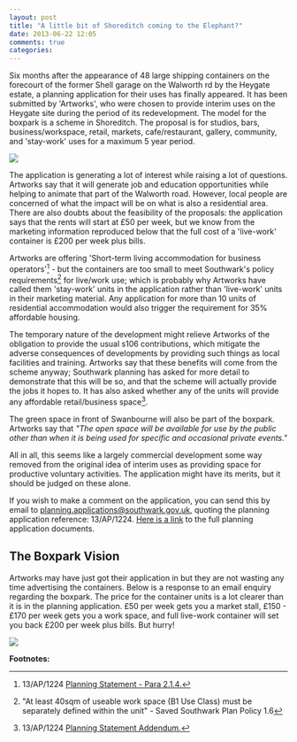 ```yaml
---
layout: post
title: "A little bit of Shoreditch coming to the Elephant?"
date: 2013-06-22 12:05
comments: true
categories: 
---
```

Six months after the appearance of 48 large shipping containers on the forecourt of the former Shell garage on the Walworth rd by the Heygate estate, a planning application for their uses has finally appeared. It has been submitted by 'Artworks', who were chosen to provide interim uses on the Heygate site during the period of its redevelopment. The model for the boxpark is a scheme in Shoreditch. The proposal is for studios, bars, business/workspace, retail, markets, cafe/restaurant, gallery, community, and 'stay-work' uses for a maximum 5 year period.

![](http://www.elephantandcastle.org.uk/files/251.img.jpg?20140331085433)

The application is generating a lot of interest while raising a lot of questions. Artworks say that it will generate job and education opportunities while helping to animate that part of the Walworth road. However, local people are concerned of what the impact will be on what is also a residential area. There are also doubts about the feasibility of the proposals: the application says that the rents will start at £50 per week, but we know from the marketing information reproduced below that the full cost of a 'live-work' container is £200 per week plus bills.


Artworks are offering 'Short-term living accommodation for business operators'[^3] - but the containers are too small to meet Southwark's policy requirements[^1] for live/work use; which is probably why Artworks have called them 'stay-work' units in the application rather than 'live-work' units in their marketing material. Any application for more than 10 units of residential accommodation would also trigger the requirement for 35% affordable housing.


The temporary nature of the development might relieve Artworks of the obligation to provide the usual s106 contributions, which mitigate the adverse consequences of developments by providing such things as local facilities and training. Artworks say that these benefits will come from the scheme anyway; Southwark planning has asked for more detail to demonstrate that this will be so, and that the scheme will actually provide the jobs it hopes to. It has also asked whether any of the units will provide any affordable retail/business space[^2].

The green space in front of Swanbourne will also be part of the boxpark. Artworks say that _"The open space will be available for use by the public other than when it is being used for specific and occasional private events."_ 


All in all, this seems like a largely commercial development some way removed from the original idea of interim uses as providing space for productive voluntary activities. The application might have its merits, but it should be judged on these alone.

If you wish to make a comment on the application, you can send this by email to planning.applications@southwark.gov.uk, quoting the planning application reference: 13/AP/1224. [Here is a link](http://planningonline.southwark.gov.uk/AcolNetCGI.exe?ACTION=UNWRAP&RIPNAME=Root.PgeResultDetail&TheSystemkey=9549395) to the full planning application documents.

## The Boxpark Vision
Artworks may have just got their application in but they are not wasting any time advertising the containers. Below is a response to an email enquiry regarding the boxpark. The price for the container units is a lot clearer than it is in the planning application. £50 per week gets you a market stall, £150 - £170 per week gets you a work space, and full live-work container will set you back £200 per week plus bills. But hurry! 

![](http://crappistmartin.github.io/images/ArtworksEmail.png)

__Footnotes:__

[^1]: "At least 40sqm of useable work space (B1 Use Class) must be separately defined within the unit" - Saved Southwark 
Plan Policy 1.6 

[^2]: 13/AP/1224 <a href="http://planningonline.southwark.gov.uk/DocsOnline/Documents/299967_1.pdf">Planning Statement Addendum.

[^3]: 13/AP/1224 <a href="http://planningonline.southwark.gov.uk/DocsOnline/Documents/299966_1.pdf">Planning Statement - Para 2.1.4.

